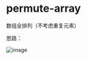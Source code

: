 # permute-array
数组全排列（不考虑重复元素）

思路：

![image](https://github.com/aweiu/permut-array/raw/master/mind.png)
